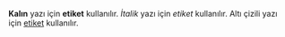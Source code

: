<strong>Kalın</strong> yazı için <strong>etiket</strong> kullanılır.
<em>İtalik</em> yazı için <em>etiket</em> kullanılır.
Altı çizili yazı için <u>etiket</u> kullanılır.
